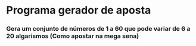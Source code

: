 # Programa gerador de aposta
### Gera um conjunto de números de 1 a 60 que pode variar de 6 a 20 algarismos (Como apostar na mega sena)
